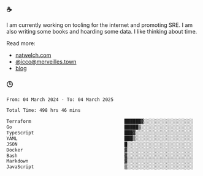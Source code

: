 ### ☕

I am currently working on tooling for the internet and promoting SRE. I am also writing some books and hoarding some data. I like thinking about time. 

Read more:

 - [natwelch.com](https://natwelch.com)
 - [@icco@merveilles.town](https://merveilles.town/@icco)
 - [blog](https://writing.natwelch.com)

### 🕒

<!--START_SECTION:waka-->

```txt
From: 04 March 2024 - To: 04 March 2025

Total Time: 498 hrs 46 mins

Terraform                                  ██████▓░░░░░░░░░░░░░░░░░░   26.94 %
Go                                         █████▒░░░░░░░░░░░░░░░░░░░   21.00 %
TypeScript                                 ███▓░░░░░░░░░░░░░░░░░░░░░   14.62 %
YAML                                       ███▒░░░░░░░░░░░░░░░░░░░░░   12.94 %
JSON                                       █░░░░░░░░░░░░░░░░░░░░░░░░   04.50 %
Docker                                     ▓░░░░░░░░░░░░░░░░░░░░░░░░   02.94 %
Bash                                       ▓░░░░░░░░░░░░░░░░░░░░░░░░   02.91 %
Markdown                                   ▓░░░░░░░░░░░░░░░░░░░░░░░░   02.25 %
JavaScript                                 ▒░░░░░░░░░░░░░░░░░░░░░░░░   01.98 %
```

<!--END_SECTION:waka-->
